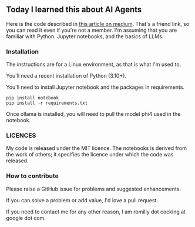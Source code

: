 ## Today I learned this about AI Agents

Here is the code described in [this article on medium](https://medium.com/@romillyc/building-a-minimalist-ai-agent-2053e26dabba?source=friends_link&sk=226f9b2a1e64b608394aaa9cc9f93d5d).
That's a friend link, so you can read it even if you're not a member.
I'm assuming that you are familiar with Python. Jupyter notebooks, and the basics of LLMs.

### Installation

The instructions are for a Linux environment, as that is what I'm used to.

You'll need a recent installation of Python (3.10+).

You'll need to install Jupyter notebook and the packages in requirements.

```shell
pip install notebook
pip install -r requirements.txt
```

Once ollama is installed, you will need to pull the model phi4 used in the notebook.

### LICENCES

My code is released under the MIT licence.
The notebooks is derived from the work of others; it specifies
the licence under which the code was released.

### How to contribute

Please raise a GitHub issue for problems and suggested enhancements.

If you can solve a problem or add value, I'd love a pull request.

If you need to contact me for any other reason, I am romilly dot cocking at google dot com.




